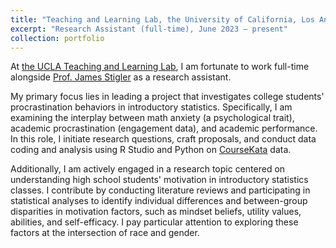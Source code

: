```yaml
---
title: "Teaching and Learning Lab, the University of California, Los Angeles"
excerpt: "Research Assistant (full-time), June 2023 – present"
collection: portfolio
---
```


At [the UCLA Teaching and Learning Lab](https://uclatall.com/), I am fortunate to work full-time alongside [Prof. James Stigler](https://www.psych.ucla.edu/faculty-page/stigler/) as a research assistant.

My primary focus lies in leading a project that investigates college students' procrastination behaviors in introductory statistics. Specifically, I am examining the interplay between math anxiety (a psychological trait), academic procrastination (engagement data), and academic performance.  In this role, I initiate research questions, craft proposals, and conduct data coding and analysis using R Studio and Python on [CourseKata](https://coursekata.org/) data.

Additionally, I am actively engaged in a research topic centered on understanding high school students' motivation in introductory statistics classes. I contribute by conducting literature reviews and participating in statistical analyses to identify individual differences and between-group disparities in motivation factors, such as mindset beliefs, utility values, abilities, and self-efficacy. I pay particular attention to exploring these factors at the intersection of race and gender.
